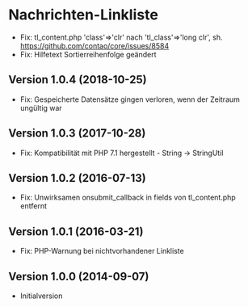# Nachrichten-Linkliste

- Fix: tl_content.php 'class'=>'clr' nach 'tl_class'=>'long clr', sh. https://github.com/contao/core/issues/8584
- Fix: Hilfetext Sortierreihenfolge geändert

## Version 1.0.4 (2018-10-25)

- Fix: Gespeicherte Datensätze gingen verloren, wenn der Zeitraum ungültig war

## Version 1.0.3 (2017-10-28)

- Fix: Kompatibilität mit PHP 7.1 hergestellt - String -> StringUtil

## Version 1.0.2 (2016-07-13)

- Fix: Unwirksamen onsubmit_callback in fields von tl_content.php entfernt

## Version 1.0.1 (2016-03-21)

- Fix: PHP-Warnung bei nichtvorhandener Linkliste

## Version 1.0.0 (2014-09-07)

- Initialversion
